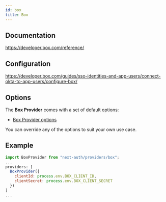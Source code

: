 ```yaml
---
id: box
title: Box
---
```


## Documentation

https://developer.box.com/reference/

## Configuration

https://developer.box.com/guides/sso-identities-and-app-users/connect-okta-to-app-users/configure-box/

## Options

The **Box Provider** comes with a set of default options:

- [Box Provider options](https://github.com/nextauthjs/next-auth/blob/main/src/providers/box.js)

You can override any of the options to suit your own use case.

## Example

```js
import BoxProvider from "next-auth/providers/box";
...
providers: [
  BoxProvider({
    clientId: process.env.BOX_CLIENT_ID,
    clientSecret: process.env.BOX_CLIENT_SECRET
  })
]
...
```
